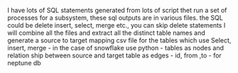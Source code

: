 I have lots of SQL statements generated from lots of script thet run a set of processes for a subsystem, these sql
outputs are in various files. the SQL could be delete insert, select, merge etc., you can skip delete statements I will
combine all the files and extract all the distinct table names and generate a source to target mapping csv file for the
tables which use Select, insert, merge - in the case of snowflake
use python - tables as nodes and relation ship between source and target table as edges - id, from ,to - for neptune db 